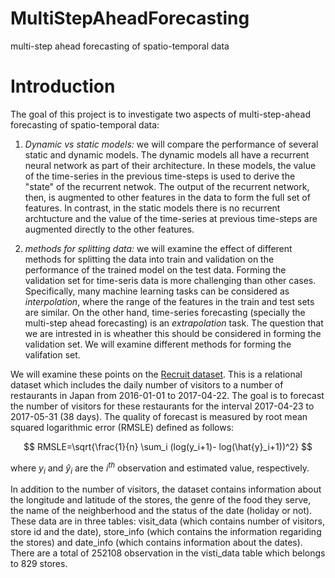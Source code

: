 # MultiStepAheadForecasting
multi-step ahead forecasting of spatio-temporal data

# Introduction
The goal of this project is to investigate two aspects of multi-step-ahead forecasting of spatio-temporal data:

1. *Dynamic vs static models:* we will compare the performance of several static and dynamic models. The dynamic models all have a recurrent neural network as part of their architecture. In these models, the value of the time-series in the previous time-steps is used to derive the "state" of the recurrent netwok. The output of the recurrent network, then, is augmented to other features in the data to form the full set of features. In contrast, in the static models there is no recurrent archtucture and the value of the time-series at previous time-steps are augmented directly to the other features. 

2. *methods for splitting data:* we will examine the effect of different methods for splitting the data into train and validation on the performance of the trained model on the test data. Forming the validation set for time-seris data is more challenging than other cases. Specifically, many machine learning tasks can be considered as *interpolation*, where the range of the features in the train and test sets are similar. On the other hand, time-series forecasting (specially the multi-step ahead forecasting) is an *extrapolation* task. The question that we are intrested in is wheather this should be considered in forming the validation set. We will examine different methods for forming the valifation set.

We will examine these points on the [Recruit dataset](https://www.kaggle.com/c/recruit-restaurant-visitor-forecasting). This is a relational dataset which includes the daily number of visitors to a number of restaurants in Japan from 2016-01-01 to 2017-04-22. The goal is to forecast the number of visitors for these restaurants for the interval 2017-04-23 to 2017-05-31 (38 days). The quality of forecast is measured by root mean squared logarithmic error (RMSLE) defined as follows:

$$
RMSLE=\sqrt{\frac{1}{n} \sum_i (log(y_i+1)- log(\hat{y}_i+1))^2}
$$

where $y_i$ and $\hat{y}_i$ are the $i^{th}$ observation and estimated value, respectively.

In addition to the number of visitors, the dataset contains information about the longitude and latitude of the stores, the genre of the food they serve, the name of the neighberhood and the status of the date (holiday or not). These data are in three tables: visit_data (which contains number of visitors, store id and the date), store_info (which contains the information regariding the stores) and date_info (which contains information about the dates). There are a total of 252108 observation in the visti_data table which belongs to 829 stores.
